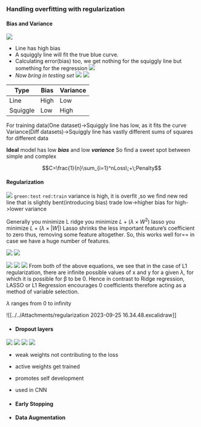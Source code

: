 ### Handling overfitting with regularization

#### Bias and Variance
![](../../Attachments/regularization-20230925.png)
- Line has high bias
- A squiggly line will fit the true blue curve.
- Calculating error(bias) too, we get nothing for the squiggly line but something for the regression
![](../../Attachments/regularization-20230925-1.png)
- $Now\; bring \;in \;testing\;set$
![](../../Attachments/regularization-20230925-2.png)
![](../../Attachments/regularization-20230925-3.png)


|   Type  | Bias | Variance |
| --- | ---- | -------- |
|   Line  | High | Low      |
|   Squiggle  | Low  | High     |

For training data(One dataset)->Squiggly line has low, as it fits the curve
Variance(Diff datasets)->Squiggly line has vastly different sums of squares for different data

**Ideal** model has low ***bias*** and low ***variance***
So find a sweet spot between simple and complex



$$C=\frac{1}{n}\sum_{i=1}^nLoss\;+\;Penalty$$
#### Regularization

![](../../Attachments/regularization-20230925-4.png)
`green:test`  `red:train`
variance is high, it is overfit ,so we find new red line that is slightly bent(introducing bias)
trade low->higher bias for high->lower variance

Generally you minimize L 
ridge you minimize $L+(\lambda\; \times\; W^2)$
lasso you minimize $L+(\lambda\; \times\; |W|)$
Lasso shrinks the less important feature’s coefficient to zero thus, removing some feature altogether. So, this works well for== in case we have a huge number of features.

![](../../Attachments/regularization-20230925-5.png)
![](../../Attachments/regularization-20230925-6.png)

![](../../Attachments/regularization-20230925-7.png)
![](../../Attachments/regularization-20230925-8.png)
![](../../Attachments/regularization-20230925-9.png)
From both of the above equations, we see that in the case of L1 regularization, there are infinite possible values of x and y for a given _λ,_ for which it is possible for β to be 0. Hence in contrast to Ridge regression, LASSO or L1 Regression encourages 0 coefficients therefore acting as a method of variable selection.

$\lambda$ ranges from 0 to infinity





![[../../Attachments/regularization 2023-09-25 16.34.48.excalidraw]]

- #### Dropout layers
 ![](../../Attachments/regularization-20230925-10.png)
![](../../Attachments/regularization-20230925-11.png)
![](../../Attachments/regularization-20230925-12.png)
![](../../Attachments/regularization-20230925-13.png)
- weak weights not contributing to the loss
- active weights get trained
- promotes self development
- used in CNN

- #### Early Stopping
- #### Data Augmentation
